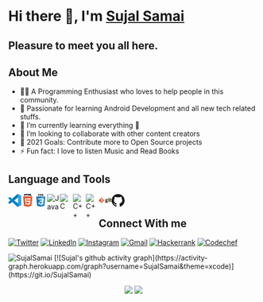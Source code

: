 # Hi there 👋, I'm [Sujal Samai][Portfolio]
## Pleasure to meet you all here.
## About Me
- 👨‍💻 A Programming Enthusiast who loves to help people in this community.
- 📱 Passionate for learning Android Development and all new tech related stuffs.
- 🌱 I’m currently learning everything 🤣
- 👯 I’m looking to collaborate with other content creators
- 🥅 2021 Goals: Contribute more to Open Source projects
- ⚡ Fun fact: I love to listen Music and Read Books

## Language and Tools
<img align="left" alt="Visual Studio Code" width="26px" src="https://raw.githubusercontent.com/github/explore/80688e429a7d4ef2fca1e82350fe8e3517d3494d/topics/visual-studio-code/visual-studio-code.png" />
<img align="left" alt="HTML5" width="26px" src="https://raw.githubusercontent.com/github/explore/80688e429a7d4ef2fca1e82350fe8e3517d3494d/topics/html/html.png" />
<img align="left" alt="CSS3" width="26px" src="https://raw.githubusercontent.com/github/explore/80688e429a7d4ef2fca1e82350fe8e3517d3494d/topics/css/css.png" />
<img align="left" alt="Java" width="26px" src="https://raw.githubusercontent.com/jmnote/z-icons/master/svg/java.svg" />
<img align="left" alt="C" width="26px" src="https://raw.githubusercontent.com/jmnote/z-icons/master/svg/c.svg" />
<img align="left" alt="C++" width="26px" src="https://raw.githubusercontent.com/jmnote/z-icons/master/svg/cpp.svg" />
<img align="left" alt="C++" width="26px" src="https://raw.githubusercontent.com/jmnote/z-icons/master/svg/python.svg" />
<img align="left" alt="Git" width="26px" src="https://raw.githubusercontent.com/github/explore/80688e429a7d4ef2fca1e82350fe8e3517d3494d/topics/git/git.png" />
<img align="left" alt="GitHub" width="26px" src="https://raw.githubusercontent.com/github/explore/78df643247d429f6cc873026c0622819ad797942/topics/github/github.png" />
<br/>

## Connect With me

<div align="left">
        <a href="https://twitter.com/SujalSamai?s=09"><img alt="Twitter" src="https://img.shields.io/badge/Twitter-D14836?style=for-the-badge&logo=twitter&logoColor=white" /></a>
        <a href="https://www.linkedin.com/in/sujal-samai"><img alt="LinkedIn" src="https://img.shields.io/badge/linkedin-%230077B5.svg?style=for-the-badge&logo=linkedin&logoColor=white" /></a>
        <a href="https://instagram.com/sujalsamai?utm_medium=copy_link"><img alt="Instagram" src="https://img.shields.io/badge/Instagram-D14836?style=for-the-badge&logo=instagram&logoColor=white" /></a>
        <a href="mailto:sujalsamai123@gmail.com"><img alt="Gmail" src="https://img.shields.io/badge/Gmail-D14836?style=for-the-badge&logo=gmail&logoColor=white"/></a>
        <a href="https://www.hackerrank.com/sujalsamai123"><img alt="Hackerrank" src="https://img.shields.io/badge/Hackerrank-%230077B5.svg?style=for-the-badge&logo=hackerrank&logoColor=white"/></a>
        <a href="https://www.codechef.com/users/sujalsamai"><img alt="Codechef" src="https://img.shields.io/badge/Codechef-D14836?style=for-the-badge&logo=codechef&logoColor=white"/></a>
</div>

<p>
  <img src="https://github-readme-stats.vercel.app/api/top-langs/?username=ayushsoni1010&layout=compact&theme=radical" alt="SujalSamai" width="49%" >
  [![Sujal's github activity graph](https://activity-graph.herokuapp.com/graph?username=SujalSamai&theme=xcode)](https://git.io/SujalSamai)
</p>

<p align="center">
    <img width="48%" src="https://github-readme-stats.vercel.app/api?username=SujalSamai&show_icons=true&theme=tokyonight" />
    <img width="48%" src="https://github-readme-streak-stats.herokuapp.com/?user=SujalSamai&theme=tokyonight" />
</p

[Portfolio]: https://sujalsamai.github.io/Portfolio-v1.0/
